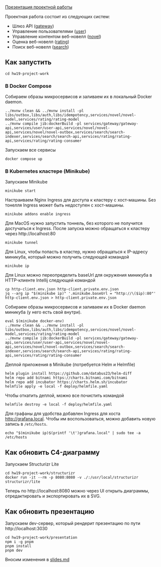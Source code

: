 [Презентация проектной работы](https://whsv26.github.io/2024-09-otus-spring-sviridov/1)

Проектная работа состоит из следующих систем:
- Шлюз API ([gateway](services/gateway))
- Управление пользователями ([user](services/user))
- Управление контентом веб-новелл ([novel](services/novel))
- Оценка веб-новелл ([rating](services/rating))
- Поиск веб-новелл ([search](services/search))

## Как запустить

```shell
cd hw19-project-work
```

### В Docker Compose

Собираем образы микросервисов и заливаем их в локальный Docker daemon.
```shell
../mvnw clean && ../mvnw install -pl libs/outbox,libs/auth,libs/idempotency,services/novel/novel-model,services/rating/rating-model 
../mvnw compile jib:dockerBuild -pl services/gateway/gateway-api,services/user/user-api,services/novel/novel-api,services/novel/novel-outbox,services/search/search-indexer,services/search/search-api,services/rating/rating-api,services/rating/rating-consumer 
```

Запускаем все сервисы
```shell
docker compose up
```

### В Kubernetes кластере (Minikube)

Запускаем Minikube
```shell
minikube start
```

Настраиваем Nginx Ingress для доступа к кластеру с хост-машины.
Без тонелля Ingress может быть недоступен с хост-машины.
```shell
minikube addons enable ingress
```

Для MacOS нужно запустить тоннель, без которого не получится достучаться к Ingress.
После запуска можно обращаться к кластеру через http://localhost:80
```shell
minikube tunnel
```

Для Linux, чтобы попасть в кластер, нужно обращаться к IP-адресу миникуба, который можно получить следующей командой
```shell
minikube ip
```

Для Linux можно переопределить baseUrl для окружения миникуба в HTTP-клиенте Intellij следующей командой
```shell
cp http-client.env.json http-client.private.env.json
jq --arg ip "$(minikube ip)" '.minikube.baseUrl = "http://\($ip):80"' http-client.env.json > http-client.private.env.json
```

Собираем образы микросервисов и заливаем их в Docker daemon миникуба (у него есть свой внутри).
```shell
eval $(minikube docker-env)
../mvnw clean && ../mvnw install -pl libs/outbox,libs/auth,libs/idempotency,services/novel/novel-model,services/rating/rating-model 
../mvnw compile jib:dockerBuild -pl services/gateway/gateway-api,services/user/user-api,services/novel/novel-api,services/novel/novel-outbox,services/search/search-indexer,services/search/search-api,services/rating/rating-api,services/rating/rating-consumer
```

Деплой приложения в Minikube (потребуется Helm и Helmfile)
```shell
helm plugin install https://github.com/databus23/helm-diff
helm repo add bitnami https://charts.bitnami.com/bitnami
helm repo add incubator https://charts.helm.sh/incubator
helmfile apply -e local -f deploy/helmfile.yaml
```

Чтобы откатить деплой, можно все почистить командой
```
helmfile destroy -e local -f deploy/helmfile.yaml
```

Для графаны для удобства добавлен Ingress для хоста http://grafana.local.
Чтобы им воспользоваться, можно добавить новую запись в `/etc/hosts`.
```shell
echo "$(minikube ip)$(printf '\t')grafana.local" | sudo tee -a /etc/hosts
```

## Как обновить C4-диаграмму 

Запускаем Structurizr Lite 
```shell
cd hw19-project-work/structurizr
docker run -it --rm -p 8080:8080 -v ./:/usr/local/structurizr structurizr/lite
```

Теперь по http://localhost:8080 можно через UI открыть диаграммы, отредактировать и экспортировать их в SVG.

## Как обновить презентацию

Запускаем dev-сервер, который рендерит презентацию по пути http://localhost:3030
```shell
cd hw19-project-work/presentation
npm i -g pnpm
pnpm install
pnpm dev
```

Вносим изменения в [slides.md](presentation/slides.md)